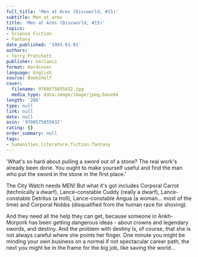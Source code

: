 ```yaml
---
full_title: 'Men at Arms (Discworld, #15)'
subtitle: Men_at_arms
title: 'Men at Arms (Discworld, #15)'
topics:
- Science Fiction
- Fantasy
date_published: '1993-01-01'
authors:
- Terry Pratchett
publisher: Gollancz
format: Hardcover
language: English
source: Bookshelf
cover:
  filename: 9780575055032.jpg
  media_type: data:image/image/jpeg;base64
length: '288'
type: null
link: null
date: null
asin: '9780575055032'
rating: {}
order_summary: null
tags:
- humanities.literature.fiction.fantasy
---
```

'What's so hard about pulling a sword out of a stone? The real work's already been done. You ought to make yourself useful and find the man who put the sword in the stone in the first place.'

The City Watch needs MEN! But what it's got includes Corporal Carrot (technically a dwarf), Lance-constable Cuddy (really a dwarf), Lance-constable Detritus (a troll), Lance-constable Angua (a woman... most of the time) and Corporal Nobbs (disqualified from the human race for shoving).

And they need all the help they can get, because someone in Ankh-Morpork has been getting dangerous ideas - about crowns and legendary swords, and destiny. And the problem with destiny is, of course, that she is not always careful where she points her finger. One minute you might be minding your own business on a normal if not spectacular career path, the next you might be in the frame for the big job, like saving the world...
